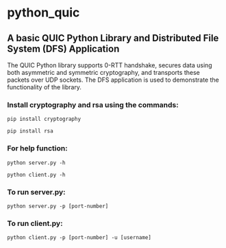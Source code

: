 # python_quic

## A basic QUIC Python Library and Distributed File System (DFS) Application

The QUIC Python library supports 0-RTT handshake, secures data using both asymmetric and symmetric cryptography, and transports these packets over UDP sockets. The DFS application is used to demonstrate the functionality of the library.

### Install cryptography and rsa using the commands:

```pip install cryptography```

```pip install rsa```

### For help function:

```python server.py -h```

```python client.py -h```

### To run server.py:

```python server.py -p [port-number]```

### To run client.py:

```python client.py -p [port-number] -u [username]```
